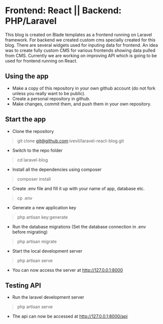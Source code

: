# Frontend: React || Backend: PHP/Laravel

This blog is created on Blade templates as a frontend running on Laravel framework. 
For backend we created custom cms specially created for this blog. There are several widgets used for inputing data for frontend.
An idea was to create fully custom CMS for various frontends showing data pulled from CMS. 
Currently we are working on improving API which is going to be used for frontend running on React.

## Using the app
- Make a copy of this repository in your own github account (do not fork unless you really want to be public).
- Create a personal repository in github.
- Make changes, commit them, and push them in your own repository.

## Start the app
- Clone the repository
> git clone git@github.com:ivevil/laravel-react-blog.git

- Switch to the repo folder
> cd laravel-blog

- Install all the dependencies using composer
> composer install

- Create .env file and fill it up with your name of app, database etc.
> cp .env

- Generate a new application key
> php artisan key:generate

- Run the database migrations (Set the database connection in .env before migrating)
> php artisan migrate

- Start the local development server
> php artisan serve

- You can now access the server at http://127.0.0.1:8000

## Testing API
- Run the laravel development server
> php artisan serve

- The api can now be accessed at http://127.0.0.1:8000/api
